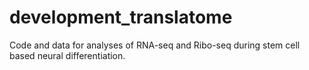 # development_translatome
Code and data for analyses of RNA-seq and Ribo-seq during stem cell based neural differentiation.

